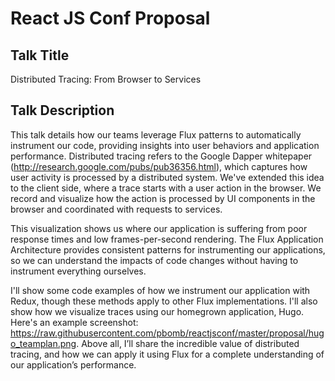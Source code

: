 # React JS Conf Proposal

## Talk Title
Distributed Tracing: From Browser to Services

## Talk Description

This talk details how our teams leverage Flux patterns to automatically instrument our code, providing insights into user behaviors and application performance. Distributed tracing refers to the Google Dapper whitepaper (http://research.google.com/pubs/pub36356.html), which captures how user activity is processed by a distributed system. We've extended this idea to the client side, where a trace starts with a user action in the browser. We record and visualize how the action is processed by UI components in the browser and coordinated with requests to services.

This visualization shows us where our application is suffering from poor response times and low frames-per-second rendering. The Flux Application Architecture provides consistent patterns for instrumenting our applications, so we can understand the impacts of code changes without having to instrument everything ourselves.

I'll show some code examples of how we instrument our application with Redux, though these methods apply to other Flux implementations. I'll also show how we visualize traces using our homegrown application, Hugo. Here's an example screenshot: https://raw.githubusercontent.com/pbomb/reactjsconf/master/proposal/hugo_teamplan.png. Above all, I’ll share the incredible value of distributed tracing, and how we can apply it using Flux for a complete understanding of our application’s performance.
